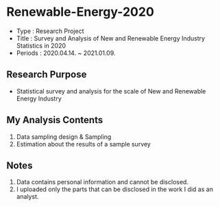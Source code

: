 # Renewable-Energy-2020
* Type : Research Project
* Title : Survey and Analysis of New and Renewable Energy Industry Statistics in 2020
* Periods : 2020.04.14. ~ 2021.01.09.

## Research Purpose
* Statistical survey and analysis for the scale of New and Renewable Energy Industry

## My Analysis Contents
1. Data sampling design & Sampling
2. Estimation about the results of a sample survey

## Notes
1. Data contains personal information and cannot be disclosed.
2. I uploaded only the parts that can be disclosed in the work I did as an analyst.
